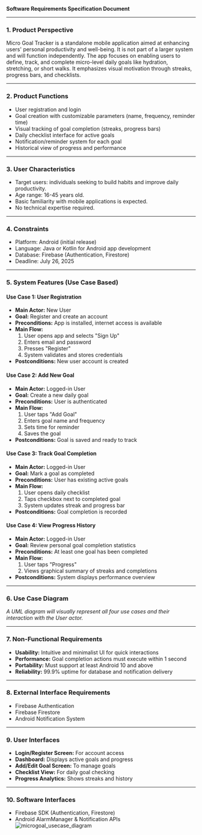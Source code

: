 
**Software Requirements Specification Document**

---

### **1. Product Perspective**

Micro Goal Tracker is a standalone mobile application aimed at enhancing users' personal productivity and well-being. It is not part of a larger system and will function independently. The app focuses on enabling users to define, track, and complete micro-level daily goals like hydration, stretching, or short walks. It emphasizes visual motivation through streaks, progress bars, and checklists.

---

### **2. Product Functions**

- User registration and login
- Goal creation with customizable parameters (name, frequency, reminder time)
- Visual tracking of goal completion (streaks, progress bars)
- Daily checklist interface for active goals
- Notification/reminder system for each goal
- Historical view of progress and performance

---

### **3. User Characteristics**

- Target users: individuals seeking to build habits and improve daily productivity.
- Age range: 16-45 years old.
- Basic familiarity with mobile applications is expected.
- No technical expertise required.

---

### **4. Constraints**

- Platform: Android (initial release)
- Language: Java or Kotlin for Android app development
- Database: Firebase (Authentication, Firestore)
- Deadline: July 26, 2025

---

### **5. System Features (Use Case Based)**

#### **Use Case 1: User Registration**
- **Main Actor:** New User
- **Goal:** Register and create an account
- **Preconditions:** App is installed, internet access is available
- **Main Flow:**
  1. User opens app and selects "Sign Up"
  2. Enters email and password
  3. Presses "Register"
  4. System validates and stores credentials
- **Postconditions:** New user account is created

#### **Use Case 2: Add New Goal**
- **Main Actor:** Logged-in User
- **Goal:** Create a new daily goal
- **Preconditions:** User is authenticated
- **Main Flow:**
  1. User taps "Add Goal"
  2. Enters goal name and frequency
  3. Sets time for reminder
  4. Saves the goal
- **Postconditions:** Goal is saved and ready to track

#### **Use Case 3: Track Goal Completion**
- **Main Actor:** Logged-in User
- **Goal:** Mark a goal as completed
- **Preconditions:** User has existing active goals
- **Main Flow:**
  1. User opens daily checklist
  2. Taps checkbox next to completed goal
  3. System updates streak and progress bar
- **Postconditions:** Goal completion is recorded

#### **Use Case 4: View Progress History**
- **Main Actor:** Logged-in User
- **Goal:** Review personal goal completion statistics
- **Preconditions:** At least one goal has been completed
- **Main Flow:**
  1. User taps "Progress"
  2. Views graphical summary of streaks and completions
- **Postconditions:** System displays performance overview

---

### **6. Use Case Diagram**
*A UML diagram will visually represent all four use cases and their interaction with the User actor.*

---

### **7. Non-Functional Requirements**

- **Usability:** Intuitive and minimalist UI for quick interactions
- **Performance:** Goal completion actions must execute within 1 second
- **Portability:** Must support at least Android 10 and above
- **Reliability:** 99.9% uptime for database and notification delivery

---

### **8. External Interface Requirements**

- Firebase Authentication
- Firebase Firestore
- Android Notification System

---

### **9. User Interfaces**

- **Login/Register Screen:** For account access
- **Dashboard:** Displays active goals and progress
- **Add/Edit Goal Screen:** To manage goals
- **Checklist View:** For daily goal checking
- **Progress Analytics:** Shows streaks and history

---

### **10. Software Interfaces**

- Firebase SDK (Authentication, Firestore)
- Android AlarmManager & Notification APIs
![microgoal_usecase_diagram](https://github.com/user-attachments/assets/d2ecd976-c774-4bf3-9d11-c29cfe0104ca)

